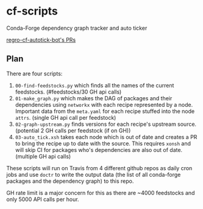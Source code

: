 # cf-scripts
Conda-Forge dependency graph tracker and auto ticker

[regro-cf-autotick-bot's PRs](https://github.com/pulls?utf8=%E2%9C%93&q=is%3Aopen+is%3Apr+author%3Aregro-cf-autotick-bot+archived%3Afalse+) 

## Plan
There are four scripts:
1. `00-find-feedstocks.py` which finds all the names of the current feedstocks. (#feedstocks/30 GH api calls)
1. `01-make_graph.py` which makes the DAG of packages and their dependencies using `networkx` with each recipe represented by a node. Important data from the `meta.yaml` for each recipe stuffed into the node `attrs`. (single GH api call per feedstock)
1. `02-graph-upstream.py` finds versions for each recipe's upstream source. (potential 2 GH calls per feedstock (if on GH))
1. `03-auto_tick.xsh` takes each node which is out of date and creates a PR to bring the recipe up to date with the source. This requires `xonsh` and will skip CI for packages who's dependencies are also out of date. (multiple GH api calls)

These scripts will run on Travis from 4 different github repos as daily cron jobs and use `doctr` to write the output data (the list of all conda-forge packages and the dependency graph) to this repo. 

GH rate limit is a major concern for this as there are ~4000 feedstocks and only 5000 API calls per hour.

